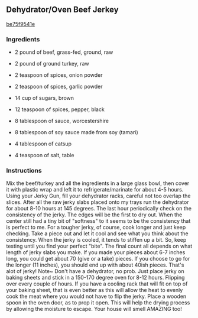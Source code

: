 ## Dehydrator/Oven Beef Jerkey

[be75f9541e](http://www.food.com/recipe/dehydrator-oven-beef-jerkey-496628)

### Ingredients

 - 2 pound of beef, grass-fed, ground, raw

 - 2 pound of ground turkey, raw

 - 2 teaspoon of spices, onion powder

 - 2 teaspoon of spices, garlic powder

 - 14 cup of sugars, brown

 - 12 teaspoon of spices, pepper, black

 - 8 tablespoon of sauce, worcestershire

 - 8 tablespoon of soy sauce made from soy (tamari)

 - 4 tablespoon of catsup

 - 4 teaspoon of salt, table

### Instructions

Mix the beef/turkey and all the ingredients in a large glass bowl, then cover it with plastic wrap and left it to refrigerate/marinate for about 4-5 hours. Using your Jerky Gun, fill your dehydrator racks, careful not too overlap the slices. After all the raw jerky slabs placed onto my trays run the dehydrator for about 8-10 hours at 145 degrees. The last hour periodically check on the consistency of the jerky. The edges will be the first to dry out. When the center still had a tiny bit of "softness" to it seems to be the consistency that is perfect to me. For a tougher jerky, of course, cook longer and just keep checking. Take a piece out and let it cool and see what you think about the consistency. When the jerky is cooled, it tends to stiffen up a bit. So, keep testing until you find your perfect "bite". The final count all depends on what length of jerky slabs you make. If you made your pieces about 6-7 inches long, you could get about 70 (give or a take) pieces. If you choose to go for the longer (11 inches), you should end up with about 40ish pieces. That's alot of jerky! Note~ Don't have a dehydrator, no prob. Just place jerky on baking sheets and stick in a 150-170 degree oven for 8-12 hours. Flipping over every couple of hours. If you have a cooling rack that will fit on top of your baking sheet, that is even better as this will allow the heat to evenly cook the meat where you would not have to flip the jerky. Place a wooden spoon in the oven door, as to prop it open. This will help the drying process by allowing the moisture to escape. Your house will smell AMAZING too!